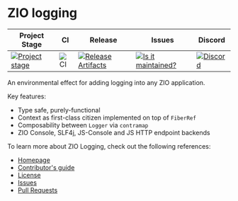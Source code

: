 # ZIO logging

| Project Stage | CI                                       | Release                                                               |  Issues                                                     | Discord                                   |
| --- |------------------------------------------|-----------------------------------------------------------------------|--------------------------------------------------------------|-------------------------------------------|
| [![Project stage][Stage]][Stage-Page] | ![CI][badge-CI] | [![Release Artifacts][badge-sonatype-releases]][link-sonatype-releases] | [![Is it maintained?][badge-maintenance]][link-maintenance] | [![Discord][badge-discord]][link-discord] |


An environmental effect for adding logging into any ZIO application.

Key features:
- Type safe, purely-functional
- Context as first-class citizen implemented on top of `FiberRef`
- Composability between `Logger` via `contramap`
- ZIO Console, SLF4j, JS-Console and JS HTTP endpoint backends


To learn more about ZIO Logging, check out the following references:

- [Homepage](https://zio.github.io/zio-logging/)
- [Contributor's guide](./.github/CONTRIBUTING.md)
- [License](LICENSE)
- [Issues](https://github.com/zio/zio-logging/issues)
- [Pull Requests](https://github.com/zio/zio-logging/pulls)

[badge-sonatype-releases]: https://img.shields.io/nexus/r/https/oss.sonatype.org/dev.zio/zio-logging_2.12.svg "Sonatype Releases"
[badge-CI]: https://github.com/zio/zio-logging/workflows/CI/badge.svg
[badge-discord]: https://img.shields.io/discord/629491597070827530?logo=discord
[badge-maintenance]: http://isitmaintained.com/badge/resolution/zio/zio-logging.svg
[link-sonatype-releases]: https://oss.sonatype.org/content/repositories/releases/dev/zio/zio-logging_2.12/ "Sonatype Releases"
[link-discord]: https://discord.gg/2ccFBr4
[link-maintenance]: http://isitmaintained.com/project/zio/zio-logging
[link-zio]: https://zio.dev
[Stage]: https://img.shields.io/badge/Project%20Stage-Production%20Ready-brightgreen.svg
[Stage-Page]: https://github.com/zio/zio/wiki/Project-Stages
